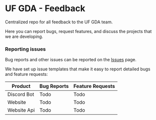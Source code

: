 # UF GDA - Feedback

Centralized repo for all feedback to the UF GDA team.

Here you can report bugs, request features, and discuss the projects
that we are developing.

### Reporting issues

Bug reports and other issues can be reported on the [Issues](https://github.com/UF-GDA/Feedback/issues) page.

We have set up issue templates that make it easy to report detailed bugs and feature requests:

| Product     | Bug Reports | Feature Requests |
|-------------|-------------|------------------|
| Discord Bot | Todo        | Todo             |
| Website     | Todo        | Todo             |
| Website Api | Todo        | Todo             |